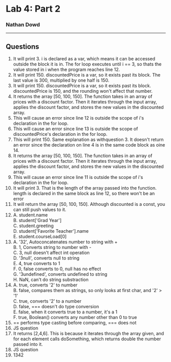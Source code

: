 # Lab 4: Part 2

### Nathan Dowd

---

## Questions

1. It will print 3. i is declared as a var, which means it can be accessed outside the block it is in. The for loop executes until i == 3, so thats the value stored in i when the program reaches line 12.
2. It will print 150. discountedPrice is a var, so it exists past its block. The last value is 300, multiplied by one half is 150.
3. It will print 150. discountedPrice is a var, so it exists past its block. discountedPrice is 150, and the rounding won't affect that number.
4. It returns the array [50, 100, 150]. The function takes in an array of prices with a discount factor. Then it iterates through the input array, applies the discount factor, and stores the new values in the discounted array.
5. This will cause an error since line 12 is outside the scope of i's declaration in the for loop.
6. This will cause an error since line 13 is outside the scope of discountedPrice's declaration in the for loop.
7. This will print 150. Same explanation as withquestion 3. It doesn't return an error since the declaration on line 4 is in the same code block as oine 14.
8. It returns the array [50, 100, 150]. The function takes in an array of prices with a discount factor. Then it iterates through the input array, applies the discount factor, and stores the new values in the discounted array.
9. This will cause an error since line 11 is outside the scope of i's declaration in the for loop.
10. It will print 3. That is the length of the array passed into the function. length is declared in the same block as line 12, so there won't be an error
11. It will return the array [50, 100, 150]. Although discounted is a const, you can still push values to it.
12. 
    A. student.name  
    B. student['Grad Year']  
    C. student.greeting  
    D. student['Favorite Teacher'].name  
    E. student.courseLoad[0]  
13. 
    A. '32', Autoconcatenates number to string with +  
    B. 1, Converts string to number with -  
    C. 3, null doesn't affect int operation  
    D. '3null', converts null to string  
    E. 4, true converts to 1  
    F. 0, false converts to 0, null has no effect  
    G. '3undefined', converts undefined to string  
    H. NaN, can't do string substraction  
14. 
    A. true, converts '2' to number  
    B. false, compares them as strings, so only looks at first char, and '2' > '1'  
    C. true, converts '2' to a number  
    D. false, === doesn't do type conversion  
    E. false, when it converts true to a number, it's a 1  
    F. true, Boolean() converts any number other than 0 to true  
15. == performs type casting before comparing, === does not
16. JS question
17. It returns [2,4,6]. This is because it iterates through the array given, and for each element calls doSomething, which returns double the number passed into it.
18. JS question
19. 1342
   
